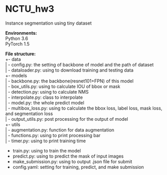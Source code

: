 # NCTU_hw3
Instance segmentation using tiny dataset


**Environments:**  
Python 3.6  
PyTorch 1.5  


**File structure:**  
+- data  
|  - config.py: the setting of backbone of model and the path of dataset  
|  - dataloader.py: using to download training and testing data  
+- models  
| - backbone.py: the backbone(resnet101+FPN) of this model  
| - box_utils.py: using to calculate IOU of bbox or mask  
| - detection.py: using to calculate NMS  
| - interpolate.py: class to interpolate  
| - model.py: the whole predict model  
| - multibox_loss.py: using to calculate the bbox loss, label loss, mask loss, and segmentation loss  
| - output_utils.py: post processing for the output of model  
+- utils  
|  - augmentation.py: function for data augmentation  
|  - functions.py: using to print processing bar  
|  - timer.py: using to print training time  
- train.py: using to train the model  
- predict.py: using to predict the mask of input images  
- make_submission.py: using to output .json file for submit  
- config.yaml: setting for training, predict, and make submission  




